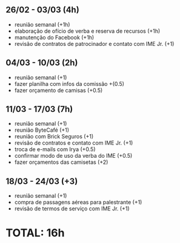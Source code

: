 ## 26/02 - 03/03 (4h)
- reunião semanal (+1h)
- elaboração de ofício de verba e reserva de recursos (+1h)
- manutenção do Facebook (+1h)
- revisão de contratos de patrocinador e contato com IME Jr. (+1)

## 04/03 - 10/03 (2h)

- reunião semanal (+1)
- fazer planilha com infos da comissão +(0.5)
- fazer orçamento de camisas (+0.5)

## 11/03 - 17/03 (7h)

- reunião semanal (+1)
- reunião ByteCafé (+1)
- reunião com Brick Seguros (+1)
- revisão de contratos e contato com IME Jr. (+1)
- troca de e-mails com Irya (+0.5)
- confirmar modo de uso da verba do IME (+0.5)
- fazer orçamentos das camisetas (+2)

## 18/03 - 24/03 (+3)
- reunião semanal (+1)
- compra de passagens aéreas para palestrante (+1)
- revisão de termos de serviço com IME Jr. (+1)

# TOTAL: 16h

